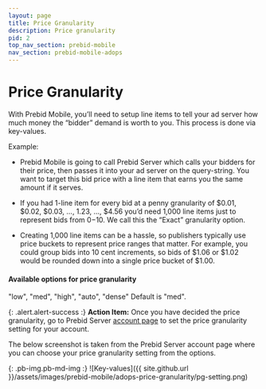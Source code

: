 ```yaml
---
layout: page
title: Price Granularity
description: Price granularity
pid: 2
top_nav_section: prebid-mobile
nav_section: prebid-mobile-adops
---
```


<div class="bs-docs-section" markdown="1">

# Price Granularity

With Prebid Mobile, you’ll need to setup line items to tell your ad server how much money the “bidder” demand is worth to you. This process is done via key-values.

Example:


* Prebid Mobile is going to call Prebid Server which calls your bidders for their price, then passes it into your ad server on the query-string. You want to target this bid price with a line item that earns you the same amount if it serves.

* If you had 1-line item for every bid at a penny granularity of $0.01, $0.02, $0.03, ..., 1.23, ..., $4.56 you’d need 1,000 line items just to represent bids from $0-$10. We call this the “Exact” granularity option.

* Creating 1,000 line items can be a hassle, so publishers typically use price buckets to represent price ranges that matter. For example, you could group bids into 10 cent increments, so bids of $1.06 or $1.02 would be rounded down into a single price bucket of $1.00.

#### Available options for price granularity

"low", "med", "high", "auto", "dense"
Default is "med".

{: .alert.alert-success :}
**Action Item:** Once you have decided the price granularity, go to Prebid Server [account page](https://prebid.adnxs.com/account/) to set the price granularity setting for your account.


The below screenshot is taken from the Prebid Server account page where you can choose your price granularity setting from the options.

{: .pb-img.pb-md-img :}
![Key-values]({{ site.github.url }}/assets/images/prebid-mobile/adops-price-granularity/pg-setting.png)

</div>